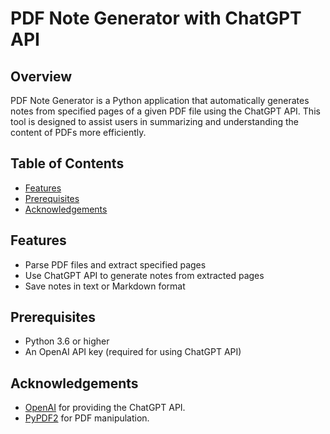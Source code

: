 # PDF Note Generator with ChatGPT API

## Overview

PDF Note Generator is a Python application that automatically generates notes from specified pages of a given PDF file using the ChatGPT API. This tool is designed to assist users in summarizing and understanding the content of PDFs more efficiently.

## Table of Contents

- [Features](#features)
- [Prerequisites](#prerequisites)
- [Acknowledgements](#acknowledgements)

## Features

- Parse PDF files and extract specified pages
- Use ChatGPT API to generate notes from extracted pages
- Save notes in text or Markdown format

## Prerequisites

- Python 3.6 or higher
- An OpenAI API key (required for using ChatGPT API)

## Acknowledgements

- [OpenAI](https://www.openai.com/) for providing the ChatGPT API.
- [PyPDF2](https://pypi.org/project/PyPDF2/) for PDF manipulation.
